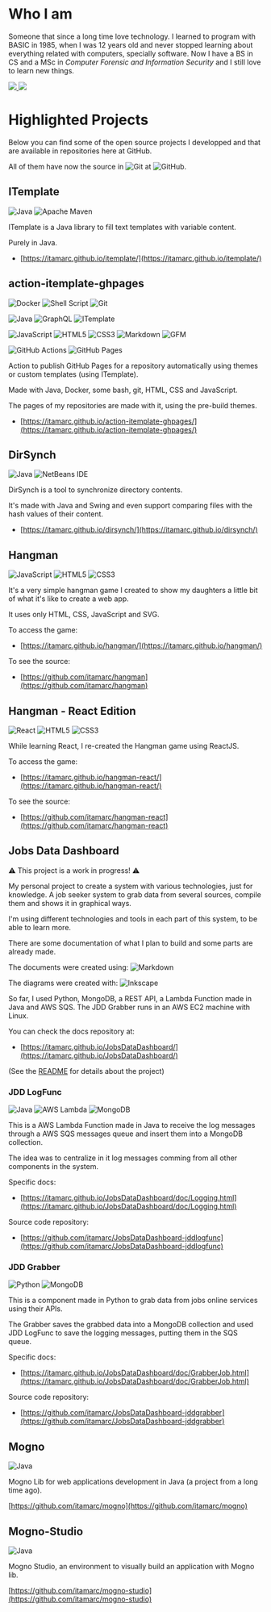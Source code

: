 # Who I am

Someone that since a long time love technology. I learned to program with BASIC in 1985, when I was 12 years old and never stopped learning about everything related with computers, specially software. Now I have a BS in CS and a MSc in *Computer Forensic and Information Security* and I still love to learn new things.

<a href="https://github.com/itamarc" alt="github" target="_blank">
<img src="https://img.shields.io/badge/GitHub-000000?&style=flat-square&logo=GitHub&logoColor=white">
</a>
<a href="https://www.linkedin.com/in/itamarc" alt="linkedin" target="_blank">
<img src="https://img.shields.io/badge/LinkedIn-%230077B5.svg?&style=flat-square&logo=linkedin&logoColor=white">
</a>

# Highlighted Projects

Below you can find some of the open source projects I developped and that are available in repositories here at GitHub.

All of them have now the source in ![Git](https://img.shields.io/badge/git-%23F05033.svg?style=for-the-badge&logo=git&logoColor=white) at ![GitHub](https://img.shields.io/badge/github-%23121011.svg?style=for-the-badge&logo=github&logoColor=white).

## ITemplate
![Java](https://img.shields.io/badge/java-%23ED8B00.svg?style=for-the-badge&logo=java&logoColor=white)
![Apache Maven](https://img.shields.io/badge/Apache%20Maven-C71A36?style=for-the-badge&logo=Apache%20Maven&logoColor=white)

ITemplate is a Java library to fill text templates with variable content.

Purely in Java.

- [https://itamarc.github.io/itemplate/](https://itamarc.github.io/itemplate/)

## action-itemplate-ghpages
![Docker](https://img.shields.io/badge/docker-%230db7ed.svg?style=for-the-badge&logo=docker&logoColor=white)
![Shell Script](https://img.shields.io/badge/shell_script-%23121011.svg?style=for-the-badge&logo=gnu-bash&logoColor=white)
![Git](https://img.shields.io/badge/git-%23F05033.svg?style=for-the-badge&logo=git&logoColor=white)

![Java](https://img.shields.io/badge/java-%23ED8B00.svg?style=for-the-badge&logo=java&logoColor=white)
![GraphQL](https://img.shields.io/badge/-GraphQL-E10098?style=for-the-badge&logo=graphql&logoColor=white)
![ITemplate](https://img.shields.io/badge/itemplate-%23007FEE.svg?style=for-the-badge&logo=java&logoColor=white)

![JavaScript](https://img.shields.io/badge/javascript-%23323330.svg?style=for-the-badge&logo=javascript&logoColor=%23F7DF1E)
![HTML5](https://img.shields.io/badge/html5-%23E34F26.svg?style=for-the-badge&logo=html5&logoColor=white)
![CSS3](https://img.shields.io/badge/css3-%231572B6.svg?style=for-the-badge&logo=css3&logoColor=white)
![Markdown](https://img.shields.io/badge/markdown-%23000000.svg?style=for-the-badge&logo=markdown&logoColor=white)
![GFM](https://img.shields.io/badge/GFM-%23000000.svg?style=for-the-badge&logo=markdown&logoColor=white)

![GitHub Actions](https://img.shields.io/badge/github_actions-%23121011.svg?style=for-the-badge&logo=github&logoColor=white)
![GitHub Pages](https://img.shields.io/badge/github_pages-%23121011.svg?style=for-the-badge&logo=github&logoColor=white)

Action to publish GitHub Pages for a repository automatically using themes or custom templates (using ITemplate).

Made with Java, Docker, some bash, git, HTML, CSS and JavaScript.

The pages of my repositories are made with it, using the pre-build themes.

- [https://itamarc.github.io/action-itemplate-ghpages/](https://itamarc.github.io/action-itemplate-ghpages/)

## DirSynch
![Java](https://img.shields.io/badge/java-%23ED8B00.svg?style=for-the-badge&logo=java&logoColor=white)
![NetBeans IDE](https://img.shields.io/badge/NetBeansIDE-1B6AC6.svg?style=for-the-badge&logo=apache-netbeans-ide&logoColor=white)

DirSynch is a tool to synchronize directory contents.

It's made with Java and Swing and even support comparing files with the hash values of their content.

- [https://itamarc.github.io/dirsynch/](https://itamarc.github.io/dirsynch/)

## Hangman
![JavaScript](https://img.shields.io/badge/javascript-%23323330.svg?style=for-the-badge&logo=javascript&logoColor=%23F7DF1E)
![HTML5](https://img.shields.io/badge/html5-%23E34F26.svg?style=for-the-badge&logo=html5&logoColor=white)
![CSS3](https://img.shields.io/badge/css3-%231572B6.svg?style=for-the-badge&logo=css3&logoColor=white)

It's a very simple hangman game I created to show my daughters a little bit of what it's like to create a web app.

It uses only HTML, CSS, JavaScript and SVG.

To access the game:

- [https://itamarc.github.io/hangman/](https://itamarc.github.io/hangman/)

To see the source:

- [https://github.com/itamarc/hangman](https://github.com/itamarc/hangman)

## Hangman - React Edition
![React](https://img.shields.io/badge/react-%2320232a.svg?style=for-the-badge&logo=react&logoColor=%2361DAFB)
![HTML5](https://img.shields.io/badge/html5-%23E34F26.svg?style=for-the-badge&logo=html5&logoColor=white)
![CSS3](https://img.shields.io/badge/css3-%231572B6.svg?style=for-the-badge&logo=css3&logoColor=white)

While learning React, I re-created the Hangman game using ReactJS.

To access the game:

- [https://itamarc.github.io/hangman-react/](https://itamarc.github.io/hangman-react/)

To see the source:

- [https://github.com/itamarc/hangman-react](https://github.com/itamarc/hangman-react)

## Jobs Data Dashboard

⚠️ This project is a work in progress! ⚠️

My personal project to create a system with various technologies, just for knowledge. A job seeker system to grab data from several sources, compile them and shows it in graphical ways.

I'm using different technologies and tools in each part of this system, to be able to learn more.

There are some documentation of what I plan to build and some parts are already made.

The documents were created using: ![Markdown](https://img.shields.io/badge/markdown-%23000000.svg?style=for-the-badge&logo=markdown&logoColor=white)

The diagrams were created with: ![Inkscape](https://img.shields.io/badge/Inkscape-e0e0e0?style=for-the-badge&logo=inkscape&logoColor=080A13)

So far, I used Python, MongoDB, a REST API, a Lambda Function made in Java and AWS SQS. The JDD Grabber runs in an AWS EC2 machine with Linux.

You can check the docs repository at:
- [https://itamarc.github.io/JobsDataDashboard/](https://itamarc.github.io/JobsDataDashboard/)

(See the [README](https://itamarc.github.io/JobsDataDashboard/README.html) for details about the project)

### JDD LogFunc
![Java](https://img.shields.io/badge/java-%23ED8B00.svg?style=for-the-badge&logo=java&logoColor=white)
![AWS Lambda](https://img.shields.io/badge/AWS_Lambda-%23F27A13.svg?style=for-the-badge&logo=amazon-aws&logoColor=white)
![MongoDB](https://img.shields.io/badge/MongoDB-%234ea94b.svg?style=for-the-badge&logo=mongodb&logoColor=white)

This is a AWS Lambda Function made in Java to receive the log messages through a AWS SQS messages queue and insert them into a MongoDB collection.

The idea was to centralize in it log messages comming from all other components in the system.

Specific docs:
- [https://itamarc.github.io/JobsDataDashboard/doc/Logging.html](https://itamarc.github.io/JobsDataDashboard/doc/Logging.html)

Source code repository:
- [https://github.com/itamarc/JobsDataDashboard-jddlogfunc](https://github.com/itamarc/JobsDataDashboard-jddlogfunc)

### JDD Grabber
![Python](https://img.shields.io/badge/python-3670A0?style=for-the-badge&logo=python&logoColor=ffdd54)
![MongoDB](https://img.shields.io/badge/MongoDB-%234ea94b.svg?style=for-the-badge&logo=mongodb&logoColor=white)

This is a component made in Python to grab data from jobs online services using their APIs.

The Grabber saves the grabbed data into a MongoDB collection and used JDD LogFunc to save the logging messages, putting them in the SQS queue.

Specific docs:
- [https://itamarc.github.io/JobsDataDashboard/doc/GrabberJob.html](https://itamarc.github.io/JobsDataDashboard/doc/GrabberJob.html)

Source code repository:
- [https://github.com/itamarc/JobsDataDashboard-jddgrabber](https://github.com/itamarc/JobsDataDashboard-jddgrabber)

## Mogno
![Java](https://img.shields.io/badge/java-%23ED8B00.svg?style=for-the-badge&logo=java&logoColor=white)

Mogno Lib for web applications development in Java (a project from a long time ago).

[https://github.com/itamarc/mogno](https://github.com/itamarc/mogno)

## Mogno-Studio
![Java](https://img.shields.io/badge/java-%23ED8B00.svg?style=for-the-badge&logo=java&logoColor=white)

Mogno Studio, an environment to visually build an application with Mogno lib.

[https://github.com/itamarc/mogno-studio](https://github.com/itamarc/mogno-studio)
